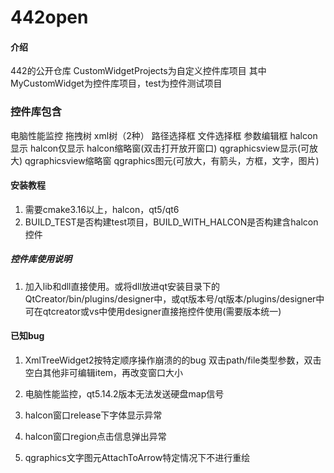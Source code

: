 # 442open

#### 介绍
442的公开仓库
CustomWidgetProjects为自定义控件库项目
其中MyCustomWidget为控件库项目，test为控件测试项目


### 控件库包含

电脑性能监控
拖拽树
xml树（2种）
路径选择框
文件选择框
参数编辑框
halcon显示
halcon仅显示
halcon缩略窗(双击打开放开窗口)
qgraphicsview显示(可放大)
qgraphicsview缩略窗
qgraphics图元(可放大，有箭头，方框，文字，图片)


#### 安装教程

1.  需要cmake3.16以上，halcon，qt5/qt6
2.  BUILD_TEST是否构建test项目，BUILD_WITH_HALCON是否构建含halcon控件


##### 控件库使用说明

1.  加入lib和dll直接使用。或将dll放进qt安装目录下的QtCreator/bin/plugins/designer中，或qt版本号/qt版本/plugins/designer中
可在qtcreator或vs中使用designer直接拖控件使用(需要版本统一)

#### 已知bug

1.	XmlTreeWidget2按特定顺序操作崩溃的的bug
	双击path/file类型参数，双击空白其他非可编辑item，再改变窗口大小

2.	电脑性能监控，qt5.14.2版本无法发送硬盘map信号

3.	halcon窗口release下字体显示异常

4.	halcon窗口region点击信息弹出异常

5.	qgraphics文字图元AttachToArrow特定情况下不进行重绘
